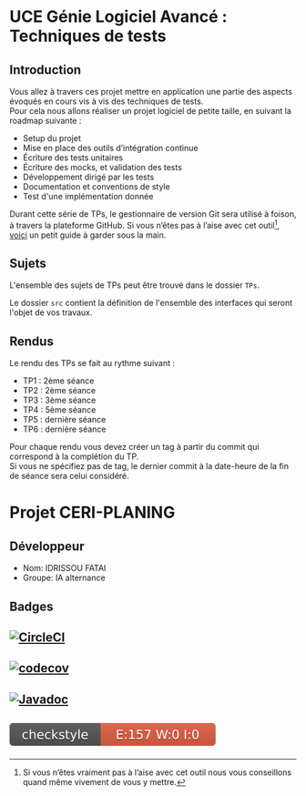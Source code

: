 # UCE Génie Logiciel Avancé : Techniques de tests

## Introduction

Vous allez à travers ces projet mettre en application une partie des aspects évoqués en cours vis à vis des techniques de tests.  
Pour cela nous allons réaliser un projet logiciel de petite taille, en suivant la roadmap suivante : 
- Setup du projet
- Mise en place des outils d’intégration continue
- Écriture des tests unitaires
- Écriture des mocks, et validation des tests
- Développement dirigé par les tests
- Documentation et conventions de style
- Test d'une implémentation donnée

Durant cette série de TPs, le gestionnaire de version Git sera utilisé à foison, à travers la plateforme GitHub. Si vous n’êtes pas à l’aise avec cet outil[^1], [voici](http://rogerdudler.github.io/git-guide/) un petit guide à garder sous la main.

## Sujets

L'ensemble des sujets de TPs peut être trouvé dans le dossier `TPs`.

Le dossier `src` contient la définition de l'ensemble des interfaces qui seront l'objet de vos travaux.

## Rendus

Le rendu des TPs se fait au rythme suivant :

- TP1 : 2ème séance
- TP2 : 2ème séance
- TP3 : 3ème séance
- TP4 : 5ème séance
- TP5 : dernière séance
- TP6 : dernière séance

Pour chaque rendu vous devez créer un tag à partir du commit qui correspond à la complétion du TP.  
Si vous ne spécifiez pas de tag, le dernier commit à la date-heure de la fin de séance sera celui considéré.

[^1]: Si vous n’êtes vraiment pas à l’aise avec cet outil nous vous conseillons quand même vivement de vous y mettre.

# Projet CERI-PLANING

## Développeur
- Nom: IDRISSOU FATAI
- Groupe: IA alternance

## Badges
## [<img alt="CircleCI" src="https://dl.circleci.com/status-badge/img/circleci/7veZFPLNvPe6XJx1SEtF6r/WnpinczktUhxTtxZTvvkyU/tree/master.svg?style=svg"/>](https://dl.circleci.com/status-badge/redirect/circleci/7veZFPLNvPe6XJx1SEtF6r/WnpinczktUhxTtxZTvvkyU/tree/master)
## [![codecov](https://codecov.io/gh/sifaoufatai/ceri-m1-techniques-de-test/graph/badge.svg?token=JFGZ3U5G6D)](https://codecov.io/gh/sifaoufatai/ceri-m1-techniques-de-test)
## [![Javadoc](https://img.shields.io/badge/JavaDoc-Online-green)](https://sifaoufatai.github.io/ceri-m1-techniques-de-test/)
##  ![CheckStyle](Checkstylebage/checkstyle-result.svg)
